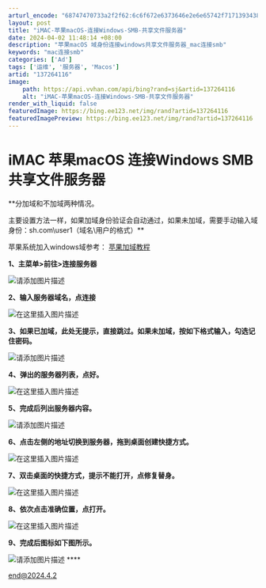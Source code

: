 ```yaml
---
arturl_encode: "68747470733a2f2f62:6c6f672e6373646e2e6e65742f71713934383731383336302f:61727469636c652f64657461696c732f313337323634313136"
layout: post
title: "iMAC-苹果macOS-连接Windows-SMB-共享文件服务器"
date: 2024-04-02 11:48:14 +08:00
description: "苹果macOS 域身份连接windows共享文件服务器_mac连接smb"
keywords: "mac连接smb"
categories: ['Ad']
tags: ['运维', '服务器', 'Macos']
artid: "137264116"
image:
    path: https://api.vvhan.com/api/bing?rand=sj&artid=137264116
    alt: "iMAC-苹果macOS-连接Windows-SMB-共享文件服务器"
render_with_liquid: false
featuredImage: https://bing.ee123.net/img/rand?artid=137264116
featuredImagePreview: https://bing.ee123.net/img/rand?artid=137264116
---
```


# iMAC 苹果macOS 连接Windows SMB 共享文件服务器

**分加域和不加域两种情况。
  
主要设置方法一样，如果加域身份验证会自动通过，如果未加域，需要手动输入域身份：sh.com\user1（域名\用户的格式）**

苹果系统加入windows域参考：
[苹果加域教程](https://blog.csdn.net/qq948718360/article/details/137243351)

**1、主菜单>前往>连接服务器**
  
![请添加图片描述](https://i-blog.csdnimg.cn/blog_migrate/922a08b0b85c033c2078e3a1ca394a8d.png)

**2、输入服务器域名，点连接**
  
![在这里插入图片描述](https://i-blog.csdnimg.cn/blog_migrate/7323a1e43698a77a8b9f6305e2a387a9.png)

**3、如果已加域，此处无提示，直接跳过。如果未加域，按如下格式输入，勾选记住密码。**
  
![请添加图片描述](https://i-blog.csdnimg.cn/blog_migrate/927d7b7cb28365deaffda6aa61f5a103.png)

**4、弹出的服务器列表，点好。**
  
![在这里插入图片描述](https://i-blog.csdnimg.cn/blog_migrate/9bb2c8bde47946c627b68f7f909b05cb.png)

**5、完成后列出服务器内容。**
  
![请添加图片描述](https://i-blog.csdnimg.cn/blog_migrate/34e7f2061558668c4e82b267ce62d1d6.png)

**6、点击左侧的地址切换到服务器，拖到桌面创建快捷方式。**

![在这里插入图片描述](https://i-blog.csdnimg.cn/blog_migrate/3d458f310ded71c24a6f9e0853305697.png)

**7、双击桌面的快捷方式，提示不能打开，点修复替身。**
  
![在这里插入图片描述](https://i-blog.csdnimg.cn/blog_migrate/893b968a64e812cde8e5579c740189b7.png)

**8、依次点击准确位置，点打开。**
  
![在这里插入图片描述](https://i-blog.csdnimg.cn/blog_migrate/347372bded218803c7dece6bd12fc41b.png)

**9、完成后图标如下图所示。**
  
![请添加图片描述](https://i-blog.csdnimg.cn/blog_migrate/774d43cabad42d68c4f19f684eb0760c.png)
\*\*\*\*

end@2024.4.2